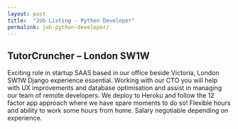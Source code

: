 ```yaml
---
layout: post
title:  "Job Listing - Python Developer"
permalink: job-python-developer/
---
```

## TutorCruncher – London SW1W

Exciting role in startup SAAS based in our office beside Victoria, London SW1W
Django experience essential. Working with our CTO you will help with UX
improvements and database optimisation and assist in managing our team of
remote developers. We deploy to Heroku and follow the 12 factor app approach
where we have spare moments to do so! Flexible hours and ability to work some
hours from home. Salary negotiable depending on experience.
